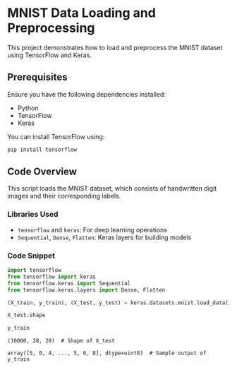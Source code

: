 # MNIST Data Loading and Preprocessing

This project demonstrates how to load and preprocess the MNIST dataset using TensorFlow and Keras.

## Prerequisites
Ensure you have the following dependencies installed:
- Python
- TensorFlow
- Keras

You can install TensorFlow using:
```sh
pip install tensorflow
```

## Code Overview
This script loads the MNIST dataset, which consists of handwritten digit images and their corresponding labels.

### Libraries Used
- `tensorflow` and `keras`: For deep learning operations
- `Sequential`, `Dense`, `Flatten`: Keras layers for building models

### Code Snippet
```python
import tensorflow
from tensorflow import keras
from tensorflow.keras import Sequential
from tensorflow.keras.layers import Dense, Flatten

(X_train, y_train), (X_test, y_test) = keras.datasets.mnist.load_data()

X_test.shape

y_train
``` 
```
(10000, 28, 28)  # Shape of X_test

array([5, 0, 4, ..., 5, 6, 8], dtype=uint8)  # Sample output of y_train
```






